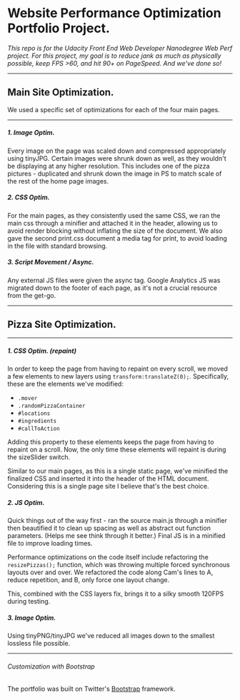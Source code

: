 # Website Performance Optimization Portfolio Project.

*This repo is for the Udacity Front End Web Developer Nanodegree Web Perf project. For this project, my goal is to reduce jank as much as physically possible, keep FPS >60, and hit 90+ on PageSpeed. And we've done so!*
___

## Main Site Optimization.
We used a specific set of optimizations for each of the four main pages.
___

##### 1. Image Optim.
Every image on the page was scaled down and compressed appropriately using tinyJPG. Certain images were shrunk down as well, as they wouldn't be displaying at any higher resolution. This includes one of the pizza pictures - duplicated and shrunk down the image in PS to match scale of the rest of the home page images.

##### 2. CSS Optim.
For the main pages, as they consistently used the same CSS, we ran the main css through a minifier and attached it in the header, allowing us to avoid render blocking without inflating the size of the document. We also gave the second print.css document a media tag for print, to avoid loading in the file with standard browsing.

##### 3. Script Movement / Async.
Any external JS files were given the async tag. Google Analytics JS was migrated down to the footer of each page, as it's not a crucial resource from the get-go.

___
## Pizza Site Optimization.
___

##### 1. CSS Optim. (repaint)
In order to keep the page from having to repaint on every scroll, we moved a few elements to new layers using `transform:translateZ(0);`. Specifically, these are the elements we've modified:

- `.mover`
- `.randomPizzaContainer`
- `#locations`
- `#ingredients`
- `#callToAction`

Adding this property to these elements keeps the page from having to repaint on a scroll. Now, the only time these elements will repaint is during the sizeSlider switch.

Similar to our main pages, as this is a single static page, we've minified the finalized CSS and inserted it into the header of the HTML document. Considering this is a single page site I believe that's the best choice.

##### 2. JS Optim.
Quick things out of the way first - ran the source main.js through a minifier then beautified it to clean up spacing as well as abstract out function parameters. (Helps me see think through it better.) Final JS is in a minified file to improve loading times.

Performance optimizations on the code itself include refactoring the `resizePizzas();` function, which was throwing multiple forced synchronous layouts over and over. We refactored the code along Cam's lines to A, reduce repetition, and B, only force one layout change.

This, combined with the CSS layers fix, brings it to a silky smooth 120FPS during testing.

##### 3. Image Optim.
Using tinyPNG/tinyJPG we've reduced all images down to the smallest lossless file possible.

___

###### Customization with Bootstrap
The portfolio was built on Twitter's <a href="http://getbootstrap.com/">Bootstrap</a> framework.
